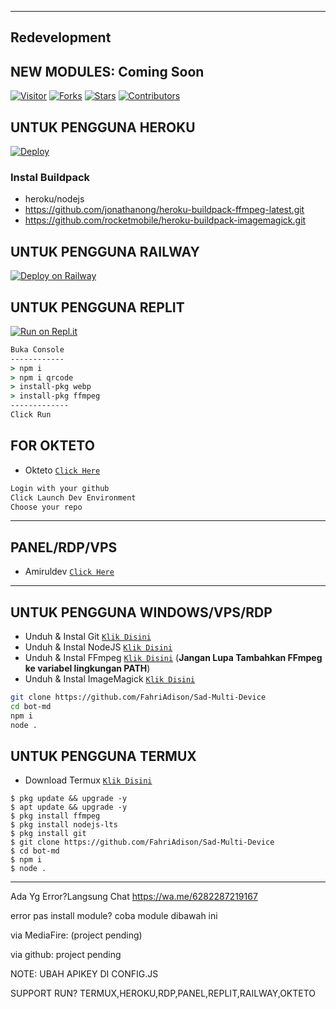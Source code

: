 ------------
Redevelopment
------------
NEW MODULES:
Coming Soon
-------------

<a href="https://visitor-badge.glitch.me/badge?page_id=FahriAdison/Sad-Multi-Device"><img title="Visitor" src="https://visitor-badge.glitch.me/badge?page_id=FahriAdison/Sad-Multi-Device"></a>
<a href="https://github.com/FahriAdison/Sad-Multi-Device/network/members"><img title="Forks" src="https://img.shields.io/github/forks/FahriAdison/Sad-Multi-Device?label=Forks&color=blue&style=flat-square"></a>
<a href="https://github.com/FahriAdison/Sad-Multi-Device/stargazers"><img title="Stars" src="https://img.shields.io/github/stars/FahriAdison/Sad-Multi-Device?label=Stars&color=yellow&style=flat-square"></a>
<a href="https://github.com/FahriAdison/Sad-Multi-Device/graphs/contributors"><img title="Contributors" src="https://img.shields.io/github/contributors/FahriAdison/Sad-Multi-Device?label=Contributors&color=blue&style=flat-square"></a>

## UNTUK PENGGUNA HEROKU

[![Deploy](https://www.herokucdn.com/deploy/button.svg)](https://heroku.com/deploy?template=https://github.com/FahriAdison/Sad-Multi-Device)

### Instal Buildpack
* heroku/nodejs
* https://github.com/jonathanong/heroku-buildpack-ffmpeg-latest.git
* https://github.com/rocketmobile/heroku-buildpack-imagemagick.git

## UNTUK PENGGUNA RAILWAY

[![Deploy on Railway](https://railway.app/button.svg)](https://railway.app/new/template?template=https%3A%2F%2Fgithub.com%2FFahriAdison%2FSad-Multi-Device)

## UNTUK PENGGUNA REPLIT

[![Run on Repl.it](https://repl.it/badge/github/FadliDarmawan/haruno)](https://repl.it/github/FahriAdison/Sad-Multi-Device)
```cmd
Buka Console
------------
> npm i
> npm i qrcode
> install-pkg webp
> install-pkg ffmpeg
-------------
Click Run
```
## FOR OKTETO

* Okteto [`Click Here`](https://okteto.com)

```bash
Login with your github
Click Launch Dev Environment
Choose your repo
```


---------

## PANEL/RDP/VPS

* Amiruldev [`Click Here`](https://www.amiruldev.my.id)


---------


## UNTUK PENGGUNA WINDOWS/VPS/RDP

* Unduh & Instal Git [`Klik Disini`](https://git-scm.com/downloads)
* Unduh & Instal NodeJS [`Klik Disini`](https://nodejs.org/en/download)
* Unduh & Instal FFmpeg [`Klik Disini`](https://ffmpeg.org/download.html) (**Jangan Lupa Tambahkan FFmpeg ke variabel lingkungan PATH**)
* Unduh & Instal ImageMagick [`Klik Disini`](https://imagemagick.org/script/download.php)

```bash
git clone https://github.com/FahriAdison/Sad-Multi-Device
cd bot-md
npm i
node .
```

## UNTUK PENGGUNA TERMUX

* Download Termux [`Klik Disini`](https://github.com/termux/termux-app/releases/download/v0.118.0/termux-app_v0.118.0+github-debug_universal.apk)

```
$ pkg update && upgrade -y
$ apt update && upgrade -y
$ pkg install ffmpeg
$ pkg install nodejs-lts
$ pkg install git
$ git clone https://github.com/FahriAdison/Sad-Multi-Device
$ cd bot-md
$ npm i
$ node .
```

---------


Ada Yg Error?Langsung Chat
https://wa.me/6282287219167

error pas install module?
coba module dibawah ini

via MediaFire:
(project pending)

via github:
project pending

NOTE: UBAH APIKEY DI CONFIG.JS

SUPPORT RUN?
TERMUX,HEROKU,RDP,PANEL,REPLIT,RAILWAY,OKTETO
